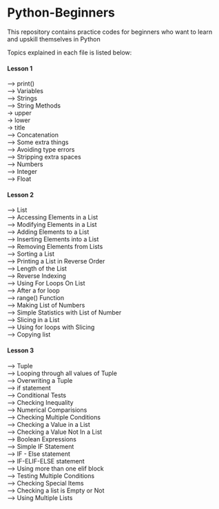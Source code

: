# Python-Beginners
This repository contains practice codes for beginners who want to learn and upskill themselves in Python

Topics explained in each file is listed below:   

#### Lesson 1  
--> print()  
--> Variables  
--> Strings  
--> String Methods  
-> upper  
-> lower  
-> title  
--> Concatenation  
--> Some extra things  
--> Avoiding type errors  
--> Stripping extra spaces  
--> Numbers  
--> Integer  
--> Float  

#### Lesson 2  
--> List  
--> Accessing Elements in a List  
--> Modifying Elements in a List  
--> Adding Elements to a List  
--> Inserting Elements into a List  
--> Removing Elements from Lists  
--> Sorting a List  
--> Printing a List in Reverse Order  
--> Length of the List  
--> Reverse Indexing  
--> Using For Loops On List  
--> After a for loop  
--> range() Function  
--> Making List of Numbers  
--> Simple Statistics with List of Number  
--> Slicing in a List  
--> Using for loops with Slicing  
--> Copying list  

#### Lesson 3
--> Tuple  
--> Looping through all values of Tuple  
--> Overwriting a Tuple  
--> if statement  
--> Conditional Tests  
--> Checking Inequality  
--> Numerical Comparisions  
--> Checking Multiple Conditions  
--> Checking a Value in a List  
--> Checking a Value Not In a List  
--> Boolean Expressions  
--> Simple IF Statement  
--> IF - Else statement  
--> IF-ELIF-ELSE statement  
--> Using more than one elif block  
--> Testing Multiple Conditions  
--> Checking Special Items  
--> Checking a list is Empty or Not  
--> Using Multiple Lists  
